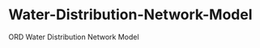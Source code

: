 Water-Distribution-Network-Model
================================

ORD Water Distribution Network Model
